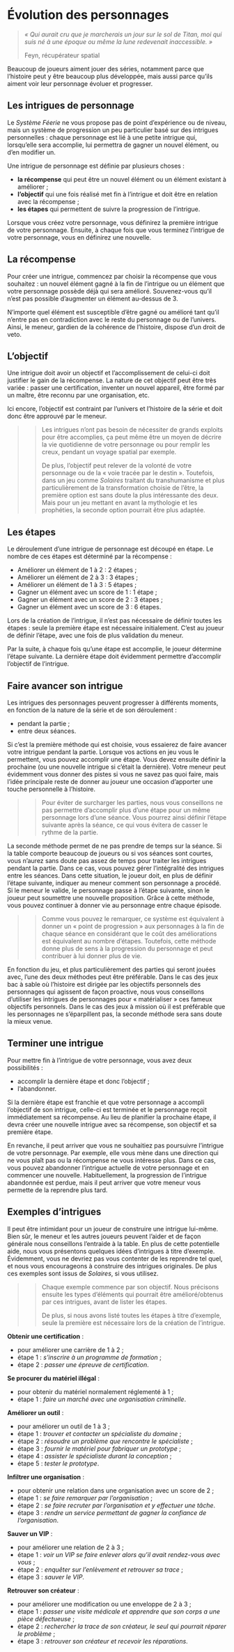 # Évolution des personnages

> *« Qui aurait cru que je marcherais un jour sur le sol de Titan, moi qui suis né à une époque ou même la lune redevenait inaccessible. »*
>
> Feyn, récupérateur spatial

Beaucoup de joueurs aiment jouer des séries, notamment parce que l’histoire peut y être beaucoup plus développée, mais aussi parce qu’ils aiment voir leur personnage évoluer et progresser.

## Les intrigues de personnage

Le *Système Féerie* ne vous propose pas de point d’expérience ou de niveau, mais un système de progression un peu particulier basé sur des intrigues personnelles : chaque personnage est lié à une petite intrigue qui, lorsqu’elle sera accomplie, lui permettra de gagner un nouvel élément, ou d’en modifier un.

Une intrigue de personnage est définie par plusieurs choses :
* **la récompense** qui peut être un nouvel élément ou un élément existant à améliorer ;
* **l’objectif** qui une fois réalisé met fin à l’intrigue et doit être en relation avec la récompense ;
* **les étapes** qui permettent de suivre la progression de l’intrigue.

Lorsque vous créez votre personnage, vous définirez la première intrigue de votre personnage. Ensuite, à chaque fois que vous terminez l’intrigue de votre personnage, vous en définirez une nouvelle.

## La récompense

Pour créer une intrigue, commencez par choisir la récompense que vous souhaitez : un nouvel élément gagné à la fin de l’intrigue ou un élément que votre personnage possède déjà qui sera amélioré. Souvenez-vous qu’il n’est pas possible d’augmenter un élément au-dessus de 3.

N’importe quel élément est susceptible d’être gagné ou amélioré tant qu’il n’entre pas en contradiction avec le reste du personnage ou de l’univers. Ainsi, le meneur, gardien de la cohérence de l’histoire, dispose d’un droit de veto.

## L’objectif

Une intrigue doit avoir un objectif et l’accomplissement de celui-ci doit justifier le gain de la récompense. La nature de cet objectif peut être très variée : passer une certification, inventer un nouvel appareil, être formé par un maître, être reconnu par une organisation, etc.

Ici encore, l’objectif est contraint par l’univers et l’histoire de la série et doit donc être approuvé par le meneur.

>> Les intrigues n’ont pas besoin de nécessiter de grands exploits pour être accomplies, ça peut même être un moyen de décrire la vie quotidienne de votre personnage ou pour remplir les creux, pendant un voyage spatial par exemple.
>>
>> De plus, l’objectif peut relever de la volonté de votre personnage ou de la « voie tracée par le destin ». Toutefois, dans un jeu comme *Solaires* traitant du transhumanisme et plus particulièrement de la transformation choisie de l’être, la première option est sans doute la plus intéressante des deux. Mais pour un jeu mettant en avant la mythologie et les prophéties, la seconde option pourrait être plus adaptée.

## Les étapes

Le déroulement d’une intrigue de personnage est découpé en étape. Le nombre de ces étapes est déterminé par la récompense :
* Améliorer un élément de 1 à 2 : 2 étapes ;
* Améliorer un élément de 2 à 3 : 3 étapes ;
* Améliorer un élément de 1 à 3 : 5 étapes ;
* Gagner un élément avec un score de 1 : 1 étape ;
* Gagner un élément avec un score de 2 : 3 étapes ;
* Gagner un élément avec un score de 3 : 6 étapes.

Lors de la création de l’intrigue, il n’est pas nécessaire de définir toutes les étapes : seule la première étape est nécessaire initialement. C’est au joueur de définir l’étape, avec une fois de plus validation du meneur.

Par la suite, à chaque fois qu’une étape est accomplie, le joueur détermine l’étape suivante. La dernière étape doit évidemment permettre d’accomplir l’objectif de l’intrigue.

## Faire avancer son intrigue
Les intrigues des personnages peuvent progresser à différents moments, en fonction de la nature de la série et de son déroulement :
* pendant la partie ;
* entre deux séances.

Si c’est la première méthode qui est choisie, vous essaierez de faire avancer votre intrigue pendant la partie. Lorsque vos actions en jeu vous le permettent, vous pouvez accomplir une étape. Vous devez ensuite définir la prochaine (ou une nouvelle intrigue si c’était la dernière). Votre meneur peut évidemment vous donner des pistes si vous ne savez pas quoi faire, mais l’idée principale reste de donner au joueur une occasion d’apporter une touche personnelle à l’histoire.

>> Pour éviter de surcharger les parties, nous vous conseillons ne pas permettre d’accomplir plus d’une étape pour un même personnage lors d’une séance. Vous pourrez ainsi définir l’étape suivante après la séance, ce qui vous évitera de casser le rythme de la partie.

La seconde méthode permet de ne pas prendre de temps sur la séance. Si la table comporte beaucoup de joueurs ou si vos séances sont courtes, vous n’aurez sans doute pas assez de temps pour traiter les intrigues pendant la partie. Dans ce cas, vous pouvez gérer l’intégralité des intrigues entre les séances. Dans cette situation, le joueur doit, en plus de définir l’étape suivante, indiquer au meneur comment son personnage a procédé. Si le meneur le valide, le personnage passe à l’étape suivante, sinon le joueur peut soumettre une nouvelle proposition. Grâce à cette méthode, vous pouvez continuer à donner vie au personnage entre chaque épisode.

>> Comme vous pouvez le remarquer, ce système est équivalent à donner un « point de progression » aux personnages à la fin de chaque séance en considérant que le coût des améliorations est équivalent au nombre d’étapes. Toutefois, cette méthode donne plus de sens à la progression du personnage et peut contribuer à lui donner plus de vie.

En fonction du jeu, et plus particulièrement des parties qui seront jouées avec, l’une des deux méthodes peut être préférable. Dans le cas des jeux bac à sable où l’histoire est dirigée par les objectifs personnels des personnages qui agissent de façon proactive, nous vous conseillons d’utiliser les intrigues de personnages pour « matérialiser » ces fameux objectifs personnels. Dans le cas des jeux à mission où il est préférable que les personnages ne s’éparpillent pas, la seconde méthode sera sans doute la mieux venue.

## Terminer une intrigue

Pour mettre fin à l’intrigue de votre personnage, vous avez deux possibilités :
* accomplir la dernière étape et donc l’objectif ;
* l’abandonner.

Si la dernière étape est franchie et que votre personnage a accompli l’objectif de son intrigue, celle-ci est terminée et le personnage reçoit immédiatement sa récompense. Au lieu de planifier la prochaine étape, il devra créer une nouvelle intrigue avec sa récompense, son objectif et sa première étape.

En revanche, il peut arriver que vous ne souhaitiez pas poursuivre l’intrigue de votre personnage. Par exemple, elle vous mène dans une direction qui ne vous plaît pas ou la récompense ne vous intéresse plus. Dans ce cas, vous pouvez abandonner l’intrigue actuelle de votre personnage et en commencer une nouvelle. Habituellement, la progression de l’intrigue abandonnée est perdue, mais il peut arriver que votre meneur vous permette de la reprendre plus tard.

## Exemples d’intrigues

Il peut être intimidant pour un joueur de construire une intrigue lui-même. Bien sûr, le meneur et les autres joueurs peuvent l’aider et de façon générale nous conseillons l’entraide à la table. En plus de cette potentielle aide, nous vous présentons quelques idées d’intrigues à titre d’exemple. Évidemment, vous ne devriez pas vous contenter de les reprendre tel quel, et nous vous encourageons à construire des intrigues originales. De plus ces exemples sont issus de *Solaires*, si vous utilisez.

>> Chaque exemple commence par son objectif. Nous précisons ensuite les types d’éléments qui pourrait être amélioré/obtenus par ces intrigues, avant de lister les étapes.
>>
>> De plus, si nous avons listé toutes les étapes à titre d’exemple, seule la première est nécessaire lors de la création de l’intrigue.

**Obtenir une certification** :
* pour améliorer une carrière de 1 à 2 ;
* étape 1 : *s’inscrire à un programme de formation* ;
* étape 2 : *passer une épreuve de certification*.

**Se procurer du matériel illégal** :
* pour obtenir du matériel normalement réglementé à 1 ;
* étape 1 : *faire un marché avec une organisation criminelle*.

**Améliorer un outil** :
* pour améliorer un outil de 1 à 3 ;
* étape 1 : *trouver et contacter un spécialiste du domaine* ;
* étape 2 : *résoudre un problème que rencontre le spécialiste* ;
* étape 3 : *fournir le matériel pour fabriquer un prototype* ;
* étape 4 : *assister le spécialiste durant la conception* ;
* étape 5 : *tester le prototype*.

**Infiltrer une organisation** :
* pour obtenir une relation dans une organisation avec un score de 2 ;
* étape 1 : *se faire remarquer par l’organisation* ;
* étape 2 : *se faire recruter par l’organisation et y effectuer une tâche*.
* étape 3 : *rendre un service permettant de gagner la confiance de l’organisation*.

**Sauver un VIP** :
* pour améliorer une relation de 2 à 3 ;
* étape 1 : *voir un VIP se faire enlever alors qu’il avait rendez-vous avec vous* ;
* étape 2 : *enquêter sur l’enlèvement et retrouver sa trace* ;
* étape 3 : *sauver le VIP*.

**Retrouver son créateur** :
* pour améliorer une modification ou une enveloppe de 2 à 3 ;
* étape 1 : *passer une visite médicale et apprendre que son corps a une pièce défectueuse* ;
* étape 2 : *rechercher la trace de son créateur, le seul qui pourrait réparer le problème* ;
* étape 3 : *retrouver son créateur et recevoir les réparations*.